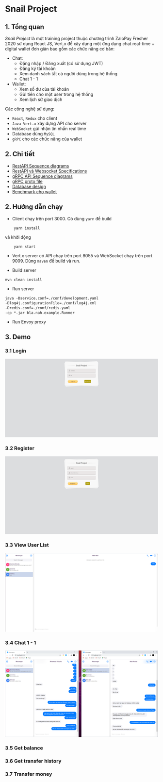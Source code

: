 # Snail Project

## 1. Tổng quan

*Snail Project* là một training project thuộc chương trình ZaloPay Fresher 2020 sử dụng React JS, Vert.x để xây dụng một ứng dụng chat real-time + digital wallet đơn giản bao gồm các chức năng cơ bản:

- Chat:
  - Đặng nhập / Đăng xuất (có sử dụng JWT)
  - Đăng ký tài khoản
  - Xem danh sách tất cả người dùng trong hệ thống
  - Chat 1 - 1
- Wallet:
  - Xem số dư của tài khoản
  - Gửi tiền cho một user trong hệ thống
  - Xem lịch sử giao dịch

Các công nghệ sử dụng:

- `React`, `Redux` cho client
- `Java Vert.x` xây dựng API cho server
- `WebSocket` gửi nhận tin nhắn real time
- Database dùng `MySQL`
- `gRPC` cho các chức năng của wallet

## 2. Chi tiết

- [RestAPI Sequence diagrams](docs/chatapp/Sequence-Diagram.md)
- [RestAPI và Websocket Specifications](https://app.swaggerhub.com/apis/minhduc2803/Snail-Project/1.0.0)
- [gRPC API Sequence diagrams](docs/paymentapp/README.md)
- [gRPC proto file](docs/paymentapp/grpc-api/fintech.proto)
- [Database design](images/mysql/current-fintech-diagram.png)
- [Benchmark cho wallet](docs/paymentapp/benchmark.md)
  
## 2. Hướng dẫn chạy

- Client chạy trên port 3000. Có dùng `yarn` để build
  
```shell script
    yarn install
 ```

và khởi động

```shell script
    yarn start
```

- Vert.x server có API chạy trên port 8055 và WebSocket chạy trên port 9009. Dùng `maven` để build và run.

- Build server
  
```shell script
mvn clean install
```

- Run server
  
```shell script
java -Dservice.conf=./conf/development.yaml
-Dlog4j.configurationFile=./conf/log4j.xml
-Dredis.conf=./conf/redis.yaml
-cp *.jar bla.nah.example.Runner
```

- Run Envoy proxy
  
## 3. Demo

### 3.1 Login

![login](images/demo/login.png)

### 3.2 Register

![register](images/demo/register.png)

### 3.3 View User List

![list-user](images/demo/viewuser.png)

### 3.4 Chat 1 - 1

![chat](images/demo/chat.png)

### 3.5 Get balance

### 3.6 Get transfer history

### 3.7 Transfer money
